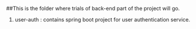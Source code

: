 ##This is the folder where trials of back-end part of the project will go.
1. user-auth : contains spring boot project for user authentication service.